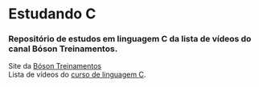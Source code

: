 # Estudando C

### Repositório de estudos em linguagem C da lista de vídeos do canal Bóson Treinamentos.

Site da [Bóson Treinamentos](http://www.bosontreinamentos.com.br/) <br>
Lista de vídeos do [curso de linguagem C](https://www.youtube.com/watch?v=cZRuFwzjJ8E&list=PLucm8g_ezqNqzH7SM0XNjsp25AP0MN82R).
